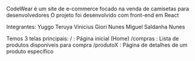CodeWear é um site de e-commerce focado na venda de camisetas para desenvolvedores
O projeto foi desenvolvido com front-end em React

Integrantes:
Yuggo Teruya
Vinicius Giori Nunes
Miguel Saldanha Nunes

Temos 3 telas principais:
/ : Página inicial (Home)
/compras : Lista de produtos disponíveis para compra
/produtoX : Página de detalhes de um produto específico
